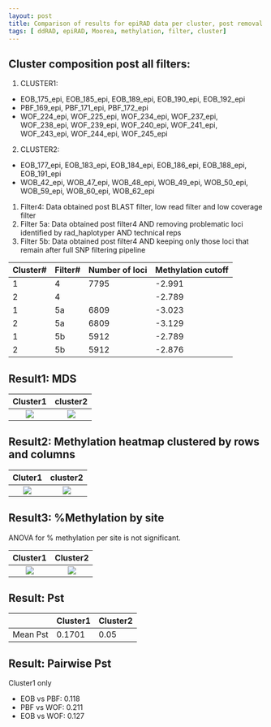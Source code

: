 ```yaml
---
layout: post
title: Comparison of results for epiRAD data per cluster, post removal of problematic loci from technical reps.  
tags: [ ddRAD, epiRAD, Moorea, methylation, filter, cluster]
---
```


## Cluster composition post all filters: 
1. CLUSTER1:

- EOB_175_epi, EOB_185_epi, EOB_189_epi, EOB_190_epi, EOB_192_epi
- PBF_169_epi, PBF_171_epi, PBF_172_epi
- WOF_224_epi, WOF_225_epi, WOF_234_epi, WOF_237_epi, WOF_238_epi, WOF_239_epi, WOF_240_epi, WOF_241_epi, WOF_243_epi, WOF_244_epi, WOF_245_epi

2. CLUSTER2: 

- EOB_177_epi, EOB_183_epi, EOB_184_epi, EOB_186_epi, EOB_188_epi, EOB_191_epi
- WOB_42_epi, WOB_47_epi, WOB_48_epi, WOB_49_epi, WOB_50_epi, WOB_59_epi, WOB_60_epi, WOB_62_epi

1. Filter4: Data obtained post BLAST filter, low read filter and low coverage filter 
2. Filter 5a: Data obtained post filter4 AND removing problematic loci identified by rad_haplotyper AND technical reps
3. Filter 5b: Data obtained post filter4 AND keeping only those loci that remain after full SNP filtering pipeline

|Cluster#| Filter#  | Number of loci| Methylation cutoff |
|--------|----------|-------------|----------------------|
|1| 4        |  7795       | -2.991               |
|2|4         |              |      -2.789                 |
|1| 5a       |  6809       |  -3.023           |
|2| 5a       |  6809       |  -3.129          |
|1| 5b       |  5912       |   -2.789          |
|2| 5b       |  5912       |   -2.876          |

## Result1: MDS 

Cluster1             | cluster2 
:-------------------------:|:------:
![]({{site.baseurl}}/images/epiRAD_analysis_out/minus_outliers/Filter4_clust1_mds.png)  |  ![]({{site.baseurl}}/images/epiRAD_analysis_out/minus_outliers/Filter4_clust2_mds.png)

## Result2: Methylation heatmap clustered by rows and columns 

Cluter1             | cluster2 
:-------------------------:|:------:
![]({{site.baseurl}}/images/epiRAD_analysis_out/post_fil2b/Filter4_clust1_MethylHeatMap.png)  |  ![]({{site.baseurl}}/images/epiRAD_analysis_out/post_fil2b/Filter4_clust2_MethylHeatMap.png)

## Result3: %Methylation by site
ANOVA for % methylation per site is not significant.

Cluster1             |  Cluster2
:-------------------------:|:------:
![]({{site.baseurl}}/images/epiRAD_analysis_out/post_fil2b/Filter4_clust1_percnt_CpGmethyln_bysite.png)  |  ![]({{site.baseurl}}/images/epiRAD_analysis_out/post_fil2b/Filter4_clust2_percnt_CpGmethyln_bysite.png) 

## Result: Pst 

|         |Cluster1|Cluster2 
|---------|------------|---------|
Mean Pst| 0.1701| 0.05|

## Result: Pairwise Pst 

Cluster1 only

- EOB vs PBF: 0.118 
- PBF vs WOF: 0.211
- EOB vs WOF: 0.127

